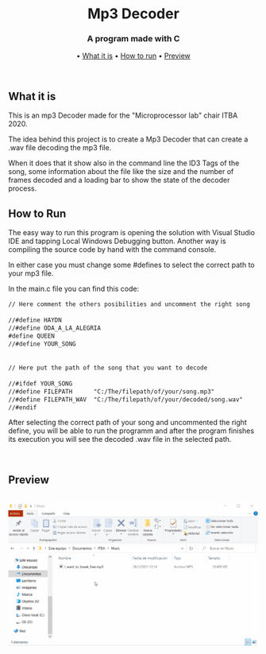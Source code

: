 <h1 align="center">
    Mp3 Decoder
  <br>
</h1>

<h3 align="center">A program made with C</a></h3>
<p align="center">
  • <a href="#what-is-it">What it is</a>
  • <a href="#how-to-run">How to run</a>
  • <a href="#preview">Preview</a>
</p>
<br>

## What it is

This is an mp3 Decoder made for the "Microprocessor lab" chair ITBA 2020.

The idea behind this project is to create a Mp3 Decoder that can create a .wav file decoding the mp3 file.

When it does that it show also in the command line the ID3 Tags of the song, some information about the file like the size and the number of frames decoded and a loading bar to show the state of the decoder process.

## How to Run

The easy way to run this program is opening the solution with Visual Studio IDE and tapping Local Windows Debugging button. Another way is compiling the source code by hand with the command console.

In either case you must change some #defines to select the correct path to your mp3 file.

In the main.c file you can find this code:

```
// Here comment the others posibilities and uncomment the right song

//#define HAYDN
//#define ODA_A_LA_ALEGRIA
#define QUEEN
//#define YOUR_SONG


// Here put the path of the song that you want to decode

//#ifdef YOUR_SONG
//#define FILEPATH		"C:/The/filepath/of/your/song.mp3"
//#define FILEPATH_WAV	"C:/The/filepath/of/your/decoded/song.wav"
//#endif
```

After selecting the correct path of your song and uncommented the right define, you will be able to run the programm and after the program finishes its execution you will see the decoded .wav file in the selected path.

<br>

## Preview
<br>

<img src="demo/demo_short.gif" title="worms working" width = 700>
